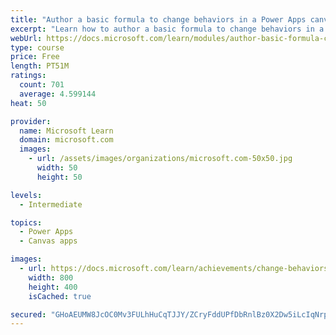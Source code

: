 ```yaml
---
title: "Author a basic formula to change behaviors in a Power Apps canvas app"
excerpt: "Learn how to author a basic formula to change behaviors in a Power Apps canvas app."
webUrl: https://docs.microsoft.com/learn/modules/author-basic-formula-change-behaviors-powerapps/
type: course
price: Free
length: PT51M
ratings:
  count: 701
  average: 4.599144
heat: 50

provider:
  name: Microsoft Learn
  domain: microsoft.com
  images:
    - url: /assets/images/organizations/microsoft.com-50x50.jpg
      width: 50
      height: 50

levels:
  - Intermediate

topics:
  - Power Apps
  - Canvas apps

images:
  - url: https://docs.microsoft.com/learn/achievements/change-behaviors-social.png
    width: 800
    height: 400
    isCached: true

secured: "GHoAEUMW8JcOC0Mv3FULhHuCqTJJY/ZCryFddUPfDbRnlBz0X2Dw5iLcIqNrpsmNOj12Y5WrFQEZjvG2IFDHoy6AOoc4AFH4w33dVj/CWbQzM///w4IO6BQceCHTDLHG9ZXe2zfvi7biVLx7fihZyiXlMV/aDITpM3poVXkPj2pgBWuuNW3NrXSd1HVRRCiDCHxSp1z/rGAaNSLx5pMFni9k5DKOOxOG2zSlIh5+qaR4HkpcFfbYWfYqk48AiK+vX1uBtQgtSnnCPTF/kMgjXo1JVorDETcmTRDjkrMF8Fwb6pMCE4SMpCbUxcWzC8oLikZt0q1Qyq98mHRgWB72BdFmoTjJqk7tgO+AtsYd2xvPdz+0G0H4GNw6UHJYc7MewGdhkO5BZHervZRU3f6VrUIkVOYk8lHtko1KAnoEUqM=;1lItpHXVdYUSKWf/VEHTuQ=="
---
```


